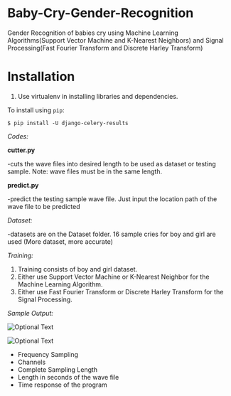 # Baby-Cry-Gender-Recognition
Gender Recognition of babies cry using Machine Learning Algorithms(Support Vector Machine and K-Nearest Neighbors) and Signal Processing(Fast Fourier Transform and Discrete Harley Transform)


Installation
============

1. Use virtualenv in installing libraries and dependencies.

To install using `pip`:

    $ pip install -U django-celery-results



*Codes:*

**cutter.py**
  
  -cuts the wave files into desired length to be used as dataset or testing sample.
  Note: wave files must be in the same length.
  
**predict.py**
  
  -predict the testing sample wave file. Just input the location path of the wave file to be predicted
  
  
*Dataset:*
  
  -datasets are on the Dataset folder. 16 sample cries for boy and girl are used (More dataset, more accurate)
  
  
  
*Training:*
1. Training consists of boy and girl dataset.
2. Either use Support Vector Machine or K-Nearest Neighbor for the Machine Learning Algorithm.
3. Either use Fast Fourier Transform or Discrete Harley Transform for the Signal Processing.

*Sample Output:*


![Optional Text](../master/imagesample.png)

![Optional Text](../master/imagesample2.png)

- Frequency Sampling
- Channels
- Complete Sampling Length
- Length in seconds of the wave file
- Time response of the program
